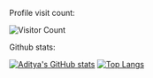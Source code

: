 Profile visit count:

![Visitor Count](https://profile-counter.glitch.me/adikeshri/count.svg)

Github stats:

[![Aditya's GitHub stats](https://github-readme-stats.vercel.app/api?username=adikeshri&count_private=True&theme=dracula&show_icons=True)](https://github.com/anuraghazra/github-readme-stats)
[![Top Langs](https://github-readme-stats.vercel.app/api/top-langs/?username=adikeshri&theme=dracula&show_icons=True&layout=compact)](https://github.com/anuraghazra/github-readme-stats)
